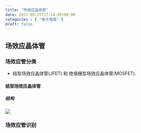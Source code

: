```yaml
---
title: "场效应晶体管"
date: 2023-09-25T17:14:45+08:00
categories : [ "电子电路" ]
draft: false
---
```


## 场效应晶体管

### 场效应管分类
- 结型场效应晶体管(JFET) 和 绝缘栅型场效应晶体管(MOSFET).

#### 结型场效应晶体管
##### 结构
<img src="/img/电子电路/场效应晶体管_1.png" data-fancybox="gallery" data-width="2000" data-height="2000">




### 场效应管识别

